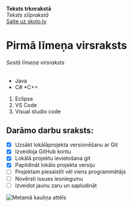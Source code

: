 **Teksts trknrakstā**<br>
*Teksts slīprakstā*<br>
[Saite uz skolo.lv](http://skolo.lv)<br>

# Pirmā līmeņa virsraksts
###### Sestā līmeņa virsraksts

* Java
* C#
*C++

 1. Eclipse
 2. VS Code
 3. Visual studio code

## Darāmo darbu sraksts:
- [x] Uzsākt lokālāprojekta versionēšanu ar Git
- [x] Izveidoja GitHub kontu
- [x] Lokālā projektu ievietošana git
- [x] Papildināt lokālo projekta versiju
- [ ] Projektam piesaistīt vēl viens programmētājs
- [ ] Novērsti issues iesniegumu
- [ ] Izveidot jaunu zaru un sapludināt

 ![Metamā kauliņa attēls](https://cenuklubs.lv/media/catalog/product/cache/bee4949f0476c6b17fc88de0e76d9bdd/4/3/436921.jpg)

